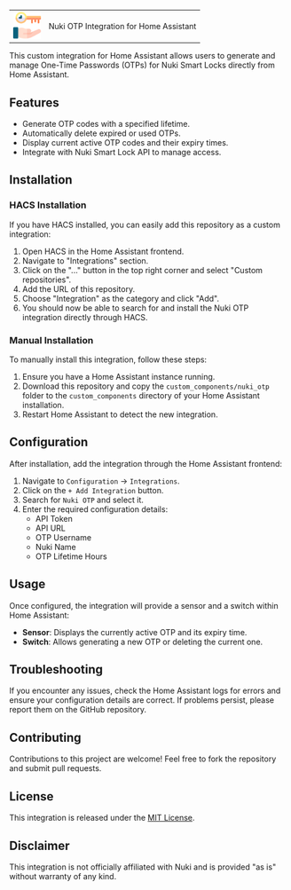 <style>
td, th {
   border: none!important;
}
</style>

<table>
<tr>
<td><img src="custom_components/nuki_otp/icon.png" width="50" height="50"></td>
<td>Nuki OTP Integration for Home Assistant</td>
</tr>
</table>

This custom integration for Home Assistant allows users to generate and manage One-Time Passwords (OTPs) for Nuki Smart Locks directly from Home Assistant.

## Features

- Generate OTP codes with a specified lifetime.
- Automatically delete expired or used OTPs.
- Display current active OTP codes and their expiry times.
- Integrate with Nuki Smart Lock API to manage access.

## Installation

### HACS Installation

If you have HACS installed, you can easily add this repository as a custom integration:

1. Open HACS in the Home Assistant frontend.
2. Navigate to "Integrations" section.
3. Click on the "..." button in the top right corner and select "Custom repositories".
4. Add the URL of this repository.
5. Choose "Integration" as the category and click "Add".
6. You should now be able to search for and install the Nuki OTP integration directly through HACS.

### Manual Installation

To manually install this integration, follow these steps:

1. Ensure you have a Home Assistant instance running.
2. Download this repository and copy the `custom_components/nuki_otp` folder to the `custom_components` directory of your Home Assistant installation.
3. Restart Home Assistant to detect the new integration.

## Configuration

After installation, add the integration through the Home Assistant frontend:

1. Navigate to `Configuration` -> `Integrations`.
2. Click on the `+ Add Integration` button.
3. Search for `Nuki OTP` and select it.
4. Enter the required configuration details:
   - API Token
   - API URL
   - OTP Username
   - Nuki Name
   - OTP Lifetime Hours

## Usage

Once configured, the integration will provide a sensor and a switch within Home Assistant:

- **Sensor**: Displays the currently active OTP and its expiry time.
- **Switch**: Allows generating a new OTP or deleting the current one.

## Troubleshooting

If you encounter any issues, check the Home Assistant logs for errors and ensure your configuration details are correct. If problems persist, please report them on the GitHub repository.

## Contributing

Contributions to this project are welcome! Feel free to fork the repository and submit pull requests.

## License

This integration is released under the [MIT License](LICENSE).

## Disclaimer

This integration is not officially affiliated with Nuki and is provided "as is" without warranty of any kind.
